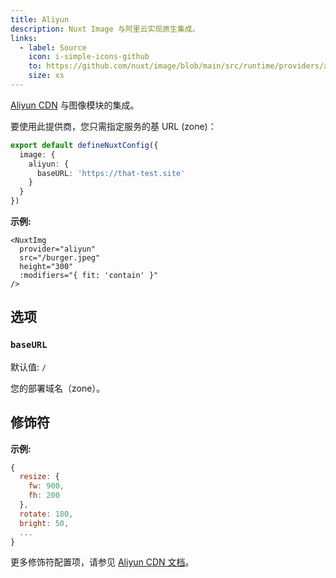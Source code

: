 ```yaml
---
title: Aliyun
description: Nuxt Image 与阿里云实现原生集成。
links:
  - label: Source
    icon: i-simple-icons-github
    to: https://github.com/nuxt/image/blob/main/src/runtime/providers/aliyun.ts
    size: xs
---
```


[Aliyun CDN](https://cdn.console.aliyun.com) 与图像模块的集成。

要使用此提供商，您只需指定服务的基 URL (zone)：

```ts [nuxt.config.ts]
export default defineNuxtConfig({
  image: {
    aliyun: {
      baseURL: 'https://that-test.site'
    }
  }
})
```

**示例:**

```vue
<NuxtImg
  provider="aliyun"
  src="/burger.jpeg"
  height="300"
  :modifiers="{ fit: 'contain' }"
/>
```

## 选项

### `baseURL`

默认值: `/`

您的部署域名（zone）。

## 修饰符

**示例:**

```js
{
  resize: {
    fw: 900,
    fh: 200
  },
  rotate: 180,
  bright: 50,
  ...
}
```

更多修饰符配置项，请参见 [Aliyun CDN 文档](https://help.aliyun.com/zh/cdn/user-guide/image-editing)。
